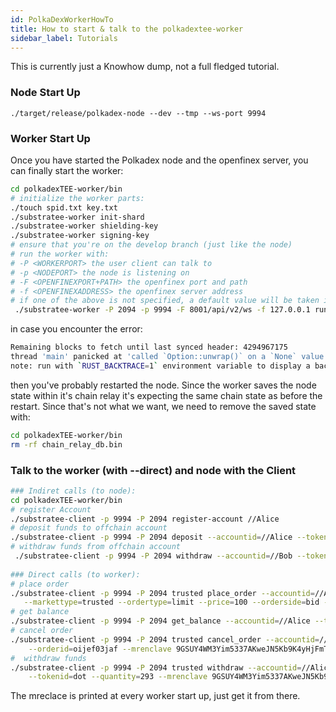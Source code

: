 ```yaml
---
id: PolkaDexWorkerHowTo
title: How to start & talk to the polkadextee-worker
sidebar_label: Tutorials
---
```


This is currently just a Knowhow dump, not a full fledged tutorial.
### Node Start Up
`./target/release/polkadex-node --dev --tmp --ws-port 9994 `

### Worker Start Up
Once you have started the Polkadex node and the openfinex server, you can finally start the worker:
```bash
cd polkadexTEE-worker/bin
# initialize the worker parts:
./touch spid.txt key.txt
./substratee-worker init-shard
./substratee-worker shielding-key
./substratee-worker signing-key
# ensure that you're on the develop branch (just like the node)
# run the worker with: 
# -P <WORKERPORT> the user client can talk to
# -p <NODEPORT> the node is listening on
# -F <OPENFINEXPORT+PATH> the openfinex port and path
# -f <OPENFINEXADDRESS> the openfinex server address
# if one of the above is not specified, a default value will be taken instead.
 ./substratee-worker -P 2094 -p 9994 -F 8001/api/v2/ws -f 127.0.0.1 run --skip-ra
```
in case you encounter the error:
```bash
Remaining blocks to fetch until last synced header: 4294967175
thread 'main' panicked at 'called `Option::unwrap()` on a `None` value', worker/src/main.rs:571:14
note: run with `RUST_BACKTRACE=1` environment variable to display a backtrace
```
then you've probably restarted the node. Since the worker saves the node state within it's chain relay it's expecting the same chain state as before the restart. Since that's not what we want, we need to remove the saved state with:
```bash
cd polkadexTEE-worker/bin
rm -rf chain_relay_db.bin
```

### Talk to the worker (with --direct) and node with the Client
```bash
### Indiret calls (to node):
cd polkadexTEE-worker/bin
# register Account
./substratee-client -p 9994 -P 2094 register-account //Alice
# deposit funds to offchain account
./substratee-client -p 9994 -P 2094 deposit --accountid=//Alice --tokenid=polkadex --quantity=10000
# withdraw funds from offchain account
 ./substratee-client -p 9994 -P 2094 withdraw --accountid=//Bob --tokenid=dot --quantity=1000
 
### Direct calls (to worker):
# place order
./substratee-client -p 9994 -P 2094 trusted place_order --accountid=//Alice --marketbase=polkadex --marketquote=dot \
   --markettype=trusted --ordertype=limit --price=100 --orderside=bid --quantity=100 --mrenclave==6J3VHscuA9WmiQHf84CK1CHu87GkNcwBAyJ6pPjaCvrv --direct
# get balance
./substratee-client -p 9994 -P 2094 get_balance --accountid=//Alice --tokenid=usd --mrenclave=9GSUY4WM3Yim5337AKweJN5Kb9K4yHjFmToLpNccwu7L --direct
# cancel order
./substratee-client -p 9994 -P 2094 trusted cancel_order --accountid=//Alice --proxyaccountid=//AliceIncognitoProxy \
    --orderid=oijef03jaf --mrenclave 9GSUY4WM3Yim5337AKweJN5Kb9K4yHjFmToLpNccwu7L --direct
#  withdraw funds
./substratee-client -p 9994 -P 2094 trusted withdraw --accountid=//Alice --proxyaccountid=//AliceProxy \
    --tokenid=dot --quantity=293 --mrenclave 9GSUY4WM3Yim5337AKweJN5Kb9K4yHjFmToLpNccwu7L --direct
```
The mreclace is printed at every worker start up, just get it from there.
